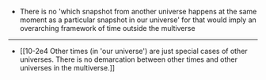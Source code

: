 - There is no 'which snapshot from another universe happens at the same moment as a particular snapshot in our universe' for that would imply an overarching framework of time outside the multiverse
---
- [[10-2e4 Other times (in 'our universe') are just special cases of other universes. There is no demarcation between other times and other universes in the multiverse.]]
